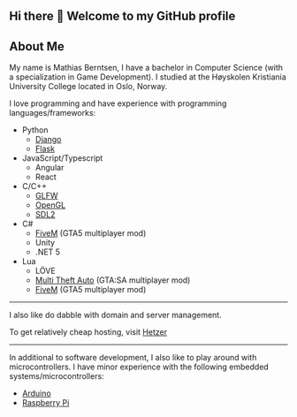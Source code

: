 ## Hi there 👋 Welcome to my GitHub profile


## About Me
My name is Mathias Berntsen, I have a bachelor in Computer Science (with a specialization in Game Development).
I studied at the Høyskolen Kristiania University College located in Oslo, Norway.

I love programming and have experience with programming languages/frameworks:
- Python
	- [Django](http://djangoproject.com)
	- [Flask](http://flask.palletsprojects.com)
- JavaScript/Typescript
	- Angular
	- React
- C/C++
	- [GLFW](http://glfw.org)
	- [OpenGL](http://www.opengl-tutorial.org/)
	- [SDL2](http://libsdl.com)
- C#
	- [FiveM](http://fivem.net) (GTA5 multiplayer mod)
	- Unity
	- .NET 5
- Lua
	- LÖVE
	- [Multi Theft Auto](http://multitheftauto.com) (GTA:SA multiplayer mod)
	- [FiveM](http://fivem.net) (GTA5 multiplayer mod)
---
I also like do dabble with domain and server management.

To get relatively cheap hosting, visit [Hetzer](https://hetzner.cloud/?ref=m6aqwekAw7Tp)

---
In additional to software development, I also like to play around with microcontrollers.
I have minor experience with the following embedded systems/microcontrollers:
- [Arduino](arduino.cc)
- [Raspberry Pi](raspberrypi.org)


<!--
**LawyerMory97/LawyerMorty97** Welcome

Here are some ideas to get you started:


- 🔭 I’m currently working on ...
- 🌱 I’m currently learning ...
- 👯 I’m looking to collaborate on ...
- 🤔 I’m looking for help with ...
- 💬 Ask me about ...
- 📫 How to reach me: ...
- 😄 Pronouns: ...
- ⚡ Fun fact: ...
-->
